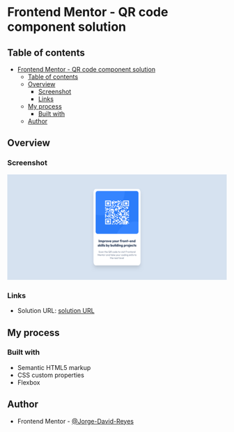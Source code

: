 # Frontend Mentor - QR code component solution

## Table of contents

- [Frontend Mentor - QR code component solution](#frontend-mentor---qr-code-component-solution)
  - [Table of contents](#table-of-contents)
  - [Overview](#overview)
    - [Screenshot](#screenshot)
    - [Links](#links)
  - [My process](#my-process)
    - [Built with](#built-with)
  - [Author](#author)

## Overview

### Screenshot

![](./images/challenge_result.png)

### Links

- Solution URL: [solution URL](https://jorge-david-reyes.github.io/QR-code-component/)

## My process

### Built with

- Semantic HTML5 markup
- CSS custom properties
- Flexbox

## Author

- Frontend Mentor - [@Jorge-David-Reyes](https://www.frontendmentor.io/profile/Jorge-David-Reyes)

